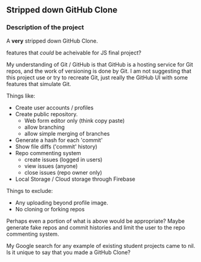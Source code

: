 ## Stripped down GitHub Clone

### Description of the project

A **very** stripped down GitHub Clone.

features that *could* be acheivable for JS final project?

My understanding of Git / GitHub is that GitHub is a hosting service for Git repos, and the work of versioning is done by Git. I am not suggesting that this project use or try to recreate Git, just really the GitHub UI with some features that simulate Git.

Things like:

- Create user accounts / profiles
- Create public repository.
  - Web form editor only (think copy paste)
  - allow branching
  - allow simple merging of branches
- Generate a hash for each 'commit'
- Show file diffs ('commit' history)
- Repo commenting system
  - create issues (logged in users)
  - view issues (anyone)
  - close issues (repo owner only)
- Local Storage / Cloud storage through Firebase

Things to exclude:

- Any uploading beyond profile image.
- No cloning or forking repos

Perhaps even a portion of what is above would be appropriate? Maybe generate fake repos and commit histories and limit the user to the repo commenting system.

My Google search for any example of existing student projects came to nil.  Is it unique to say that you made a GitHub Clone?
